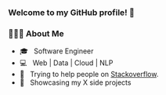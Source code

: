 ### Welcome to my GitHub profile! 🌈

<h3> 👨🏻‍💻 About Me </h3>

- 🎓 &nbsp; Software Engineer
- 💻 &nbsp; Web | Data | Cloud | NLP
- 🤠 &nbsp; Trying to help people on <a href="https://stackexchange.com/users/19125316/nicklas-bocksberger">Stackoverflow</a>.
- 🤔 &nbsp; Showcasing my X side projects
<br/>
 
